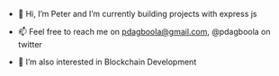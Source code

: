 - 👋 Hi, I’m Peter and I’m currently building projects with express js
- 📫 Feel free to reach me on pdagboola@gmail.com, @pdagboola on twitter

- 👀 I’m also interested in Blockchain Development

<!---
pdagboola/pdagboola is a ✨ special ✨ repository because its `README.md` (this file) appears on your GitHub profile.
You can click the Preview link to take a look at your changes.
--->

